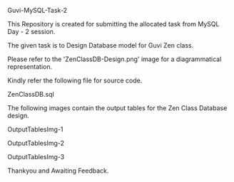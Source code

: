 Guvi-MySQL-Task-2

This Repository is created for submitting the allocated task from MySQL Day - 2 session.

The given task is to Design Database model for Guvi Zen class.

Please refer to the 'ZenClassDB-Design.png' image for a diagrammatical representation.

Kindly refer the following file for source code.

ZenClassDB.sql

The following images contain the output tables for the Zen Class Database design.

OutputTablesImg-1

OutputTablesImg-2

OutputTablesImg-3

Thankyou and Awaiting Feedback.